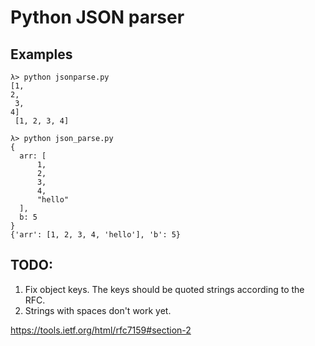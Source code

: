 # Python JSON parser

## Examples

```
λ> python jsonparse.py
[1,
2,
 3, 
4]
 [1, 2, 3, 4]
```

```
λ> python json_parse.py
{
  arr: [
      1,
      2,
      3,
      4,
      "hello"
  ],
  b: 5
}
{'arr': [1, 2, 3, 4, 'hello'], 'b': 5}
```

## TODO:
1. Fix object keys. The keys should be quoted strings according to the RFC.
2. Strings with spaces don't work yet.


https://tools.ietf.org/html/rfc7159#section-2
